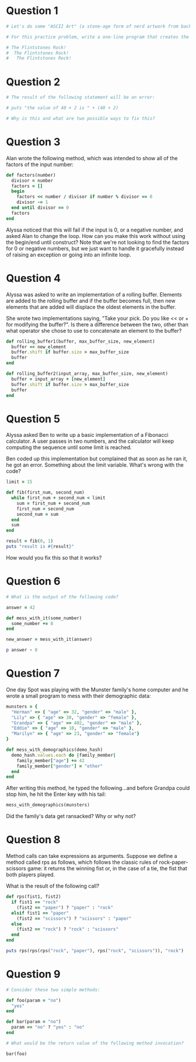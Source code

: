 # Question 1

```ruby
# Let's do some "ASCII Art" (a stone-age form of nerd artwork from back in the days before computers had video screens).

# For this practice problem, write a one-line program that creates the following output 10 times, with the subsequent line indented 1 space to the right:

# The Flintstones Rock!
#  The Flintstones Rock!
#   The Flintstones Rock!
```

# Question 2

```ruby
# The result of the following statement will be an error:

# puts "the value of 40 + 2 is " + (40 + 2)

# Why is this and what are two possible ways to fix this?
```

# Question 3

Alan wrote the following method, which was intended to show all of the factors of the input number:

```ruby
def factors(number)
  divisor = number
  factors = []
  begin
    factors << number / divisor if number % divisor == 0
    divisor -= 1
  end until divisor == 0
  factors
end
```

Alyssa noticed that this will fail if the input is 0, or a negative number, and asked Alan to change the loop. How can you make this work without using the begin/end until construct? Note that we're not looking to find the factors for 0 or negative numbers, but we just want to handle it gracefully instead of raising an exception or going into an infinite loop.

# Question 4

Alyssa was asked to write an implementation of a rolling buffer. Elements are added to the rolling buffer and if the buffer becomes full, then new elements that are added will displace the oldest elements in the buffer.

She wrote two implementations saying, "Take your pick. Do you like << or + for modifying the buffer?". Is there a difference between the two, other than what operator she chose to use to concatenate an element to the buffer?

```ruby
def rolling_buffer1(buffer, max_buffer_size, new_element)
  buffer << new_element
  buffer.shift if buffer.size > max_buffer_size
  buffer
end

def rolling_buffer2(input_array, max_buffer_size, new_element)
  buffer = input_array + [new_element]
  buffer.shift if buffer.size > max_buffer_size
  buffer
end
```

# Question 5

Alyssa asked Ben to write up a basic implementation of a Fibonacci calculator. A user passes in two numbers, and the calculator will keep computing the sequence until some limit is reached.

Ben coded up this implementation but complained that as soon as he ran it, he got an error. Something about the limit variable. What's wrong with the code?

```ruby
limit = 15

def fib(first_num, second_num)
  while first_num + second_num < limit
    sum = first_num + second_num
    first_num = second_num
    second_num = sum
  end
  sum
end

result = fib(0, 1)
puts "result is #{result}"
```

How would you fix this so that it works?

# Question 6

```ruby
# What is the output of the following code?

answer = 42

def mess_with_it(some_number)
  some_number += 8
end

new_answer = mess_with_it(answer)

p answer - 8
```

# Question 7


One day Spot was playing with the Munster family's home computer and he wrote a small program to mess with their demographic data:

```ruby
munsters = {
  "Herman" => { "age" => 32, "gender" => "male" },
  "Lily" => { "age" => 30, "gender" => "female" },
  "Grandpa" => { "age" => 402, "gender" => "male" },
  "Eddie" => { "age" => 10, "gender" => "male" },
  "Marilyn" => { "age" => 23, "gender" => "female"}
}

def mess_with_demographics(demo_hash)
  demo_hash.values.each do |family_member|
    family_member["age"] += 42
    family_member["gender"] = "other"
  end
end
```

After writing this method, he typed the following...and before Grandpa could stop him, he hit the Enter key with his tail:

```ruby
mess_with_demographics(munsters)
```

Did the family's data get ransacked? Why or why not?

# Question 8

Method calls can take expressions as arguments. Suppose we define a method called rps as follows, which follows the classic rules of rock-paper-scissors game: it returns the winning fist or, in the case of a tie, the fist that both players played.

What is the result of the following call?

```ruby
def rps(fist1, fist2)
  if fist1 == "rock"
    (fist2 == "paper") ? "paper" : "rock"
  elsif fist1 == "paper"
    (fist2 == "scissors") ? "scissors" : "paper"
  else
    (fist2 == "rock") ? "rock" : "scissors"
  end
end

puts rps(rps(rps("rock", "paper"), rps("rock", "scissors")), "rock")
```

# Question 9

```ruby
# Consider these two simple methods:

def foo(param = "no")
  "yes"
end

def bar(param = "no")
  param == "no" ? "yes" : "no"
end

# What would be the return value of the following method invocation?

bar(foo)
```
